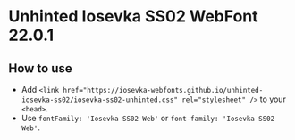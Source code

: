 # Unhinted Iosevka SS02 WebFont 22.0.1

## How to use

- Add `<link href="https://iosevka-webfonts.github.io/unhinted-iosevka-ss02/iosevka-ss02-unhinted.css" rel="stylesheet" />` to your `<head>`.
- Use `fontFamily: 'Iosevka SS02 Web'` or `font-family: 'Iosevka SS02 Web'`.
